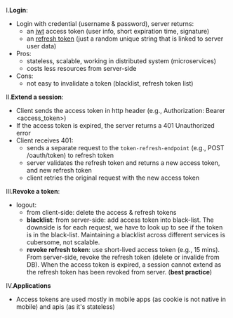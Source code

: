 I.**Login**:
- Login with credential (username & password), server returns:
  - an [jwt]() access token (user info, short expiration time, signature)
  - an [refresh token]() (just a random unique string that is linked to server user data)
- Pros:
  - stateless, scalable, working in distributed system (microservices)
  - costs less resources from server-side
- Cons:
  - not easy to invalidate a token (blacklist, refresh token list)
  
II.**Extend a session**:
- Client sends the access token in http header (e.g., Authorization: Bearer <access_token>)
- If the access token is expired, the server returns a 401 Unauthorized error
- Client receives 401:
  - sends a separate request to the `token-refresh-endpoint` (e.g., POST /oauth/token) to refresh token
  - server validates the refresh token and returns a new access token, and new refresh token
  - client retries the original request with the new access token

III.**Revoke a token**:
- logout:
  - from client-side: delete the access & refresh tokens 
  - **blacklist**: from server-side: add access token into black-list. The downside is for each request, we have to look up to see if the token is in the black-list. Maintaining a blacklist across different services is cubersome, not scalable.
  - **revoke refresh token**: use short-lived access token (e.g., 15 mins). From server-side, revoke the refresh token (delete or invalide from DB). When the access token is expired, a session cannot extend as the refresh token has been revoked from server. (**best practice**)
 
IV.**Applications**
- Access tokens are used mostly in mobile apps (as cookie is not native in mobile) and apis (as it's stateless)

